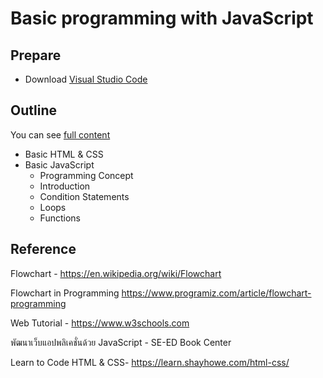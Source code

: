 # Basic programming with JavaScript

## Prepare

- Download [Visual Studio Code](https://code.visualstudio.com/Download)

## Outline

You can see [full content](docs/index.md)

- Basic HTML & CSS
- Basic JavaScript
  - Programming Concept
  - Introduction
  - Condition Statements
  - Loops
  - Functions

## Reference

Flowchart - <https://en.wikipedia.org/wiki/Flowchart>

Flowchart in Programming <https://www.programiz.com/article/flowchart-programming>

Web Tutorial - <https://www.w3schools.com>

พัฒนาเว็บแอปพลิเคชั่นด้วย JavaScript - SE-ED Book Center

Learn to Code HTML & CSS- <https://learn.shayhowe.com/html-css/>
